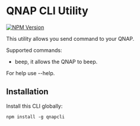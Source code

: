# QNAP CLI Utility
[![NPM Version](https://img.shields.io/npm/v/qnapcli.svg)](https://www.npmjs.com/package/qnapcli)

This utility allows you send command to your QNAP.

Supported commands:

- beep, it allows the QNAP to beep.

For help use --help.

## Installation

Install this CLI globally:

```
npm install -g qnapcli
```
